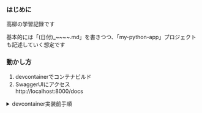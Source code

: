 ### はじめに
高柳の学習記録です

基本的には「(日付)_~~~~.md」を書きつつ、「my-python-app」プロジェクトも記述していく想定です

### 動かし方

1. devcontainerでコンテナビルド
1. SwaggerUIにアクセス  
   http://localhost:8000/docs

<details>
<summary>devcontainer実装前手順</summary>

1. イメージ作成する
   
    ```sh
    docker compose build
    ```

2. ~~pyproject.toml を作る~~  →  gitにあげてるので不要、次の手順へ  
   pyproject.toml: package.json的なやつ

    ```sh
    docker compose run --entrypoint "poetry init --name my-python-app --dependency fastapi --dependency uvicorn[standard]" my-python-app
    ```

3. pyproject.tomlをもとにパッケージインストール

    ```sh
    docker compose run --entrypoint "poetry install --no-root" my-python-app
    ```

4. コンテナ作成
</details>

